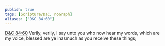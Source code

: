 ```yaml
---
publish: true
tags: [Scripture/DaC, noGraph]
aliases: ["D&C 84:60"]
---
```

[D&C 84:60](https://churchofjesuschrist.org/study/scriptures/dc-testament/dc/84?lang=eng&id=p60#p60) Verily, verily, I say unto you who now hear my words, which are my voice, blessed are ye inasmuch as you receive these things;
